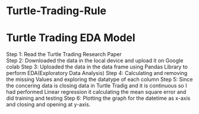 # Turtle-Trading-Rule
# Turtle Trading EDA Model
Step 1: Read the Turtle Trading Research Paper <br>
Step 2: Downloaded the data in the local device and upload it on Google colab
Step 3: Uploaded the data in the data frame using Pandas Library to perform EDA(Exploratory Data Analysis)
Step 4: Calculating and removing the missing Values and exploring the datatype of each column
Step 5: Since the concering data is closing data in Turtle Tradig and it is continuous so I had performed Linear regression it calculating the mean square error and did training and testing 
Step 6: Plotting the graph for the datetime as x-axis and closing and opening at y-axis.
